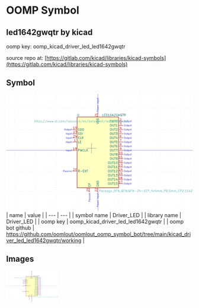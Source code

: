 # OOMP Symbol  
## led1642gwqtr  by kicad  
  
oomp key: oomp_kicad_driver_led_led1642gwqtr  
  
source repo at: [https://gitlab.com/kicad/libraries/kicad-symbols](https://gitlab.com/kicad/libraries/kicad-symbols)  
## Symbol  
  
[![working.png](working_600.png)](working.png)  
| name | value | 
| --- | --- | 
| symbol name | Driver_LED | 
| library name | Driver_LED | 
| oomp key | oomp_kicad_driver_led_led1642gwqtr | 
| oomp bot github | https://github.com/oomlout/oomlout_oomp_symbol_bot/tree/main/kicad_driver_led_led1642gwqtr/working | 
## Images  
  
[![working.png](working_140.png)](working.png)  
